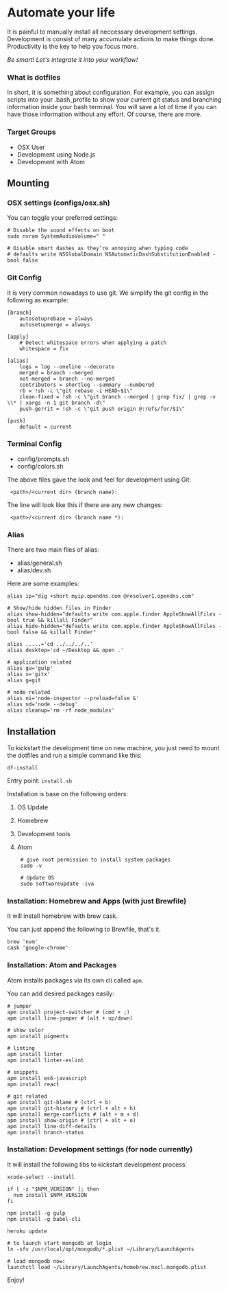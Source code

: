 # Automate your life
 It is painful to manually install all neccessary development settings. Development is consist of many accumulate actions to make things done. Productivity is the key to help you focus more.
 
 *Be smart! Let's integrate it into your workflow!*
 
### What is dotfiles

In short, it is something about configuration. For example, you can assign scripts into your .bash_profile to show your current git status and branching information inside your bash terminal. You will save a lot of time if you can have those information without any effort. Of course, there are more.
 
### Target Groups

 - OSX User
 - Development using Node.js
 - Development with Atom
 
##  Mounting
 
### OSX settings (configs/osx.sh)

You can toggle your preferred settings:

	# Disable the sound effects on boot
	sudo nvram SystemAudioVolume=" "
	
	# Disable smart dashes as they’re annoying when typing code
	# defaults write NSGlobalDomain NSAutomaticDashSubstitutionEnabled -bool false

### Git Config

It is very common nowadays to use git. We simplify the git config in the following as example:

	[branch]
		autosetuprebase = always
		autosetupmerge = always
	
	[apply]
	  	# Detect whitespace errors when applying a patch
	  	whitespace = fix
	
	[alias]
		logs = log --oneline --decorate
		merged = branch --merged
	  	not-merged = branch --no-merged
	  	contributors = shortlog --summary --numbered
		rb = !sh -c \"git rebase -i HEAD~$1\"
		clean-fixed = !sh -c \"git branch --merged | grep fix/ | grep -v \\* | xargs -n 1 git branch -d\"
		push-gerrit = !sh -c \"git push origin @:refs/for/$1\"
		
	[push]
		default = current

### Terminal Config
 
- config/prompts.sh
- config/colors.sh
 
The above files gave the look and feel for development using Git:
 
	 <path>/<current dir> (branch name):

The line will look like this if there are any new changes:

	 <path>/<current dir> (branch name *):
 
### Alias

There are two main files of alias:

- alias/general.sh
- alias/dev.sh

Here are some examples:

	alias ip="dig +short myip.opendns.com @resolver1.opendns.com" 

	# Show/hide hidden files in Finder
	alias show-hidden="defaults write com.apple.finder AppleShowAllFiles -bool true && killall Finder"
	alias hide-hidden="defaults write com.apple.finder AppleShowAllFiles -bool false && killall Finder"
	
	alias .....='cd ../../../..'
	alias desktop='cd ~/Desktop && open .'
	
	# application related
	alias gu='gulp'
	alias x='gitx'
	alias g=git
	
	# node related
	alias ni='node-inspector --preload=false &'
	alias nd='node --debug'
	alias cleanup='rm -rf node_modules'
 
## Installation
 To kickstart the development time on new machine, you just need to mount the dotfiles and run a simple command like this:
 
	df-install

Entry point: `install.sh`

Installation is base on the following orders:

1. OS Update
2. Homebrew
3. Development tools
4. Atom

		# give root permission to install system packages
		sudo -v
		
		# Update OS
		sudo softwareupdate -iva
 
### Installation: Homebrew and Apps (with just Brewfile)

It will install homebrew with brew cask.

You can just append the following to Brewfile, that's it.

	brew 'nvm'
	cask 'google-chrome'

 
### Installation: Atom and Packages

Atom installs packages via its own cli called `apm`.

You can add desired packages easily:

	# jumper
	apm install project-switcher # (cmd + ;)
	apm install line-jumper # (alt + up/down)
	
	# show color
	apm install pigments
	
	# linting
	apm install linter
	apm install linter-eslint
	
	# snippets
	apm install es6-javascript
	apm install react
	
	# git related
	apm install git-blame # (ctrl + b)
	apm install git-history # (ctrl + alt + h)
	apm install merge-conflicts # (alt + m + d)
	apm install show-origin # (ctrl + alt + o)
	apm install line-diff-details
	apm install branch-status

 
### Installation: Development settings (for node currently)

It will install the following libs to kickstart development process:
	
	xcode-select --install

	if [ -z "$NPM_VERSION" ]; then
	  nvm install $NPM_VERSION
	fi
	
	npm install -g gulp
	npm install -g babel-cli
	
	heroku update
	
	# to launch start mongodb at login
	ln -sfv /usr/local/opt/mongodb/*.plist ~/Library/LaunchAgents
	
	# load mongodb now:
	launchctl load ~/Library/LaunchAgents/homebrew.mxcl.mongodb.plist


Enjoy!
